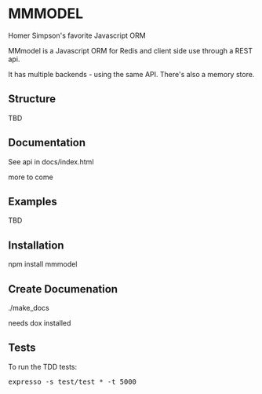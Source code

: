 MMMODEL
======

Homer Simpson's favorite Javascript ORM

MMmodel is a Javascript ORM for Redis and client side use through a REST api. 

It has multiple backends - using the same API. There's also a memory store.

Structure
---

TBD

Documentation
----

See api in docs/index.html

more to come

Examples
--------

TBD

Installation
------

npm install mmmodel

Create Documenation
-------
./make_docs

needs dox installed

Tests
----

To run the TDD tests:
<pre>
expresso -s test/test_* -t 5000
</pre>